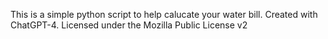 This is a simple python script to help calucate your water bill. Created with ChatGPT-4.
Licensed under the Mozilla Public License v2
